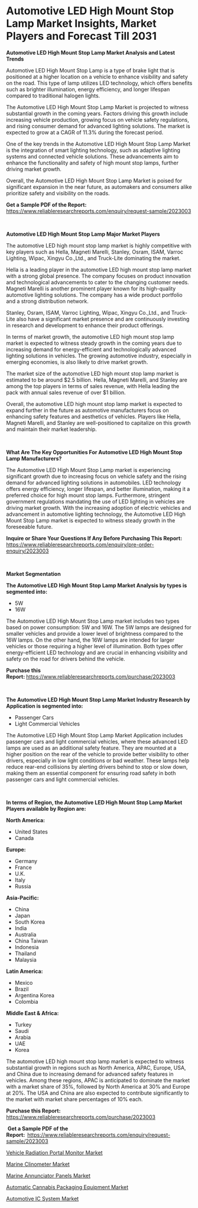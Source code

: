 <p><h1>Automotive LED High Mount Stop Lamp Market Insights, Market Players and Forecast Till 2031</h1></p><p><strong>Automotive LED High Mount Stop Lamp Market Analysis and Latest Trends</strong></p>
<p><p>Automotive LED High Mount Stop Lamp is a type of brake light that is positioned at a higher location on a vehicle to enhance visibility and safety on the road. This type of lamp utilizes LED technology, which offers benefits such as brighter illumination, energy efficiency, and longer lifespan compared to traditional halogen lights.</p><p>The Automotive LED High Mount Stop Lamp Market is projected to witness substantial growth in the coming years. Factors driving this growth include increasing vehicle production, growing focus on vehicle safety regulations, and rising consumer demand for advanced lighting solutions. The market is expected to grow at a CAGR of 11.3% during the forecast period.</p><p>One of the key trends in the Automotive LED High Mount Stop Lamp Market is the integration of smart lighting technology, such as adaptive lighting systems and connected vehicle solutions. These advancements aim to enhance the functionality and safety of high mount stop lamps, further driving market growth.</p><p>Overall, the Automotive LED High Mount Stop Lamp Market is poised for significant expansion in the near future, as automakers and consumers alike prioritize safety and visibility on the roads.</p></p>
<p><strong>Get a Sample PDF of the Report:&nbsp;</strong> <a href="https://www.reliableresearchreports.com/enquiry/request-sample/2023003">https://www.reliableresearchreports.com/enquiry/request-sample/2023003</a></p>
<p>&nbsp;</p>
<p><strong>Automotive LED High Mount Stop Lamp Major Market Players</strong></p>
<p><p>The automotive LED high mount stop lamp market is highly competitive with key players such as Hella, Magneti Marelli, Stanley, Osram, ISAM, Varroc Lighting, Wipac, Xingyu Co.,Ltd., and Truck-Lite dominating the market. </p><p>Hella is a leading player in the automotive LED high mount stop lamp market with a strong global presence. The company focuses on product innovation and technological advancements to cater to the changing customer needs. Magneti Marelli is another prominent player known for its high-quality automotive lighting solutions. The company has a wide product portfolio and a strong distribution network.</p><p>Stanley, Osram, ISAM, Varroc Lighting, Wipac, Xingyu Co.,Ltd., and Truck-Lite also have a significant market presence and are continuously investing in research and development to enhance their product offerings.</p><p>In terms of market growth, the automotive LED high mount stop lamp market is expected to witness steady growth in the coming years due to increasing demand for energy-efficient and technologically advanced lighting solutions in vehicles. The growing automotive industry, especially in emerging economies, is also likely to drive market growth.</p><p>The market size of the automotive LED high mount stop lamp market is estimated to be around $2.5 billion. Hella, Magneti Marelli, and Stanley are among the top players in terms of sales revenue, with Hella leading the pack with annual sales revenue of over $1 billion.</p><p>Overall, the automotive LED high mount stop lamp market is expected to expand further in the future as automotive manufacturers focus on enhancing safety features and aesthetics of vehicles. Players like Hella, Magneti Marelli, and Stanley are well-positioned to capitalize on this growth and maintain their market leadership.</p></p>
<p>&nbsp;</p>
<p><strong>What Are The Key Opportunities For Automotive LED High Mount Stop Lamp Manufacturers?</strong></p>
<p><p>The Automotive LED High Mount Stop Lamp market is experiencing significant growth due to increasing focus on vehicle safety and the rising demand for advanced lighting solutions in automobiles. LED technology offers energy efficiency, longer lifespan, and better illumination, making it a preferred choice for high mount stop lamps. Furthermore, stringent government regulations mandating the use of LED lighting in vehicles are driving market growth. With the increasing adoption of electric vehicles and advancement in automotive lighting technology, the Automotive LED High Mount Stop Lamp market is expected to witness steady growth in the foreseeable future.</p></p>
<p><strong>Inquire or Share Your Questions If Any Before Purchasing This Report:</strong> <a href="https://www.reliableresearchreports.com/enquiry/pre-order-enquiry/2023003">https://www.reliableresearchreports.com/enquiry/pre-order-enquiry/2023003</a></p>
<p>&nbsp;</p>
<p><strong>Market Segmentation</strong></p>
<p><strong>The Automotive LED High Mount Stop Lamp Market Analysis by types is segmented into:</strong></p>
<p><ul><li>5W</li><li>16W</li></ul></p>
<p><p>The Automotive LED High Mount Stop Lamp market includes two types based on power consumption: 5W and 16W. The 5W lamps are designed for smaller vehicles and provide a lower level of brightness compared to the 16W lamps. On the other hand, the 16W lamps are intended for larger vehicles or those requiring a higher level of illumination. Both types offer energy-efficient LED technology and are crucial in enhancing visibility and safety on the road for drivers behind the vehicle.</p></p>
<p><strong>Purchase this Report:&nbsp;</strong><a href="https://www.reliableresearchreports.com/purchase/2023003">https://www.reliableresearchreports.com/purchase/2023003</a></p>
<p>&nbsp;</p>
<p><strong>The Automotive LED High Mount Stop Lamp Market Industry Research by Application is segmented into:</strong></p>
<p><ul><li>Passenger Cars</li><li>Light Commercial Vehicles</li></ul></p>
<p><p>The Automotive LED High Mount Stop Lamp Market Application includes passenger cars and light commercial vehicles, where these advanced LED lamps are used as an additional safety feature. They are mounted at a higher position on the rear of the vehicle to provide better visibility to other drivers, especially in low light conditions or bad weather. These lamps help reduce rear-end collisions by alerting drivers behind to stop or slow down, making them an essential component for ensuring road safety in both passenger cars and light commercial vehicles.</p></p>
<p>&nbsp;</p>
<p><strong>In terms of Region, the Automotive LED High Mount Stop Lamp Market Players available by Region are:</strong></p>
<p>
    <p> <strong> North America: </strong>
        <ul>
            <li>United States</li>
            <li>Canada</li>
        </ul>
        </p> 
    <p> <strong> Europe: </strong>
        <ul>
            <li>Germany</li>
            <li>France</li>
            <li>U.K.</li>
            <li>Italy</li>
            <li>Russia</li>
        </ul>
        </p> 
    <p> <strong> Asia-Pacific: </strong>
        <ul>
            <li>China</li>
            <li>Japan</li>
            <li>South Korea</li>
            <li>India</li>
            <li>Australia</li>
            <li>China Taiwan</li>
            <li>Indonesia</li>
            <li>Thailand</li>
            <li>Malaysia</li>
        </ul>
        </p> 
    <p> <strong> Latin America: </strong>
        <ul>
            <li>Mexico</li>
            <li>Brazil</li>
            <li>Argentina Korea</li>
            <li>Colombia</li>
        </ul>
        </p> 
    <p> <strong> Middle East & Africa: </strong>
        <ul>
            <li>Turkey</li>
            <li>Saudi</li>
            <li>Arabia</li>
            <li>UAE</li>
            <li>Korea</li>
        </ul>
    </p>
    </p>
<p><p>The automotive LED high mount stop lamp market is expected to witness substantial growth in regions such as North America, APAC, Europe, USA, and China due to increasing demand for advanced safety features in vehicles. Among these regions, APAC is anticipated to dominate the market with a market share of 35%, followed by North America at 30% and Europe at 20%. The USA and China are also expected to contribute significantly to the market with market share percentages of 10% each.</p></p>
<p><strong>Purchase this Report: </strong><a href="https://www.reliableresearchreports.com/purchase/2023003">https://www.reliableresearchreports.com/purchase/2023003</a></p>
<p>&nbsp;<strong>Get a Sample PDF of the Report:&nbsp;&nbsp;</strong><a href="https://www.reliableresearchreports.com/enquiry/request-sample/2023003">https://www.reliableresearchreports.com/enquiry/request-sample/2023003</a></p>
<p><strong></strong></p>
<p><p><a href="https://flame-sidecar-702.notion.site/Vehicle-Radiation-Portal-Monitor-Market-Challenges-Opportunities-and-Growth-Drivers-and-Major-Mar-715b3eda21794cc59063a0ccb1eb334f">Vehicle Radiation Portal Monitor Market</a></p><p><a href="https://github.com/timeliteaut/Market-Research-Report-List-1/blob/main/marine-clinometer-market.md">Marine Clinometer Market</a></p><p><a href="https://github.com/seekum/Market-Research-Report-List-1/blob/main/marine-annunciator-panels-market.md">Marine Annunciator Panels Market</a></p><p><a href="https://pretty-mail-caf.notion.site/Decoding-the-Automatic-Cannabis-Packaging-Equipment-Market-A-Deep-Dive-into-the-Latest-Market-Trend-3011be2f2dba48248dff848bd22d82de">Automatic Cannabis Packaging Equipment Market</a></p><p><a href="https://view.publitas.com/reportprime-1/automotive-ic-system-market-size-evaluating-its-market-trends-growth-and-projections-2024-2031/">Automotive IC System Market</a></p></p>
